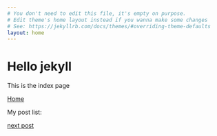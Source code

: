 ```yaml
---
# You don't need to edit this file, it's empty on purpose.
# Edit theme's home layout instead if you wanna make some changes
# See: https://jekyllrb.com/docs/themes/#overriding-theme-defaults
layout: home
---
```


<h1>Hello jekyll</h1>
<p>This is the index page</p>
<a href="{{ site.baseurl }}/index.html">Home</a>
<p>My post list:</p>
<a href="{{ site.posts }}">next post</a>